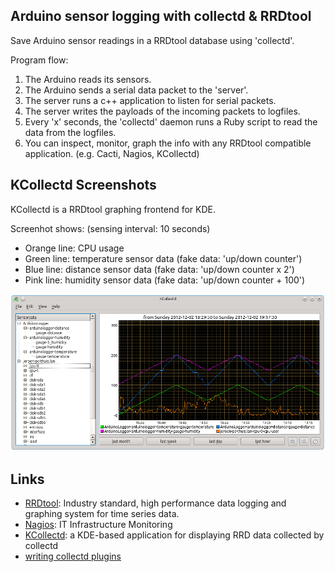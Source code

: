 ## Arduino sensor logging with collectd & RRDtool

Save Arduino sensor readings in a RRDtool database using 'collectd'.

Program flow:

 1. The Arduino reads its sensors.
 2. The Arduino sends a serial data packet to the 'server'.
 3. The server runs a c++ application to listen for serial packets.
 4. The server writes the payloads of the incoming packets to logfiles.
 5. Every 'x' seconds, the 'collectd' daemon runs a Ruby script to read the data from the logfiles.
 6. You can inspect, monitor, graph the info with any RRDtool compatible application. (e.g. Cacti, Nagios, KCollectd)

## KCollectd Screenshots

KCollectd is a RRDtool graphing frontend for KDE.

Screenhot shows: (sensing interval: 10 seconds)

 * Orange line: CPU usage
 * Green line: temperature sensor data (fake data: 'up/down counter')
 * Blue line: distance sensor data (fake data: 'up/down counter x 2')
 * Pink line: humidity sensor data (fake data: 'up/down counter + 100')

![KCollectd](KCollectd.png?raw=true)

## Links

 * [RRDtool](http://oss.oetiker.ch/rrdtool/): Industry standard, high performance data logging and graphing system for time series data.
 * [Nagios](http://www.nagios.org/): IT Infrastructure Monitoring
 * [KCollectd](http://www.forwiss.uni-passau.de/~berberic/Linux/kcollectd.html): a KDE-based application for displaying RRD data collected by collectd
 * [writing collectd plugins](http://support.rightscale.com/12-Guides/RightScale_101/08-Management_Tools/Monitoring_System/Writing_custom_collectd_plugins/Custom_Collectd_Plug-ins_for_Linux)